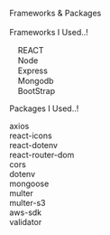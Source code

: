 Frameworks & Packages<br/><br/>
Frameworks I Used..!<br/>

<img src='https://cdn.iconscout.com/icon/free/png-256/react-1-282599.png' width='15px' height='15px'/>REACT<br/>
<img src='https://ih1.redbubble.net/image.1637717834.1604/poster,504x498,f8f8f8-pad,600x600,f8f8f8.u1.jpg' width='15px' height='15px'/>Node<br/>
<img src='https://w7.pngwing.com/pngs/925/447/png-transparent-express-js-node-js-javascript-mongodb-node-js-text-trademark-logo.png' width='15px' height='15px'/>Express<br/>
<img src='https://encrypted-tbn0.gstatic.com/images?q=tbn:ANd9GcSTTzPAw-55ssm1Im594xYZ9eRQu2JylrkYLg&usqp=CAU' width='15px' height='15px'/>Mongodb<br/>
<img src='https://encrypted-tbn0.gstatic.com/images?q=tbn:ANd9GcSt4Qv4f84Q4EYCCbq4PcfCRSPDhVS-kFAX-w&usqp=CAU' width='15px' height='15px'/>BootStrap<br/>

Packages I Used..!<br/>

axios<br/>
react-icons<br/>
react-dotenv<br/>
react-router-dom<br/>
cors<br/>
dotenv<br/>
mongoose<br/>
multer<br/>
multer-s3<br/>
aws-sdk<br/>
<mongodb/>
validator<br/>
